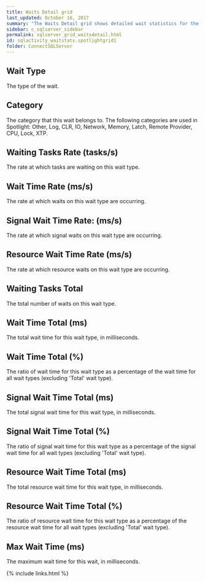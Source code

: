 ```yaml
---
title: Waits Detail grid
last_updated: October 16, 2017
summary: "The Waits Detail grid shows detailed wait statistics for the SQL Server instance currently being monitored. It shows all wait types and breaks down the statistics into signal time and resource wait time. By default, the Waits Detail grid is sorted by Wait Time Rate (ms/s) which allows you to immediately see which wait types are being waited on right now."
sidebar: c_sqlserver_sidebar
permalink: sqlserver_grid_waitsdetail.html
id: sqlactivity_waitstats.spotlightgrid1
folder: ConnectSQLServer
---
```



## Wait Type

The type of the wait.

## Category

The category that this wait belongs to. The following categories are used in Spotlight: Other, Log, CLR, IO, Network, Memory, Latch, Remote Provider, CPU, Lock, XTP.

## Waiting Tasks Rate (tasks/s)

The rate at which tasks are waiting on this wait type.

## Wait Time Rate (ms/s)

The rate at which waits on this wait type are occurring.

## Signal Wait Time Rate: (ms/s)

The rate at which signal waits on this wait type are occurring.

## Resource Wait Time Rate (ms/s)

The rate at which resource waits on this wait type are occurring.

## Waiting Tasks Total

The total number of waits on this wait type.

## Wait Time Total (ms)

The total wait time for this wait type, in milliseconds.

## Wait Time Total (%)

The ratio of wait time for this wait type as a percentage of the wait time for all wait types (excluding 'Total' wait type).

## Signal Wait Time Total (ms)

The total signal wait time for this wait type, in milliseconds.

## Signal Wait Time Total (%)

The ratio of signal wait time for this wait type as a percentage of the signal wait time for all wait types (excluding 'Total' wait type).

## Resource Wait Time Total (ms)

The total resource wait time for this wait type, in milliseconds.

## Resource Wait Time Total (%)

The ratio of resource wait time for this wait type as a percentage of the resource wait time for all wait types (excluding 'Total' wait type).

## Max Wait Time (ms)

The maximum wait time for this wait, in milliseconds.


{% include links.html %}
